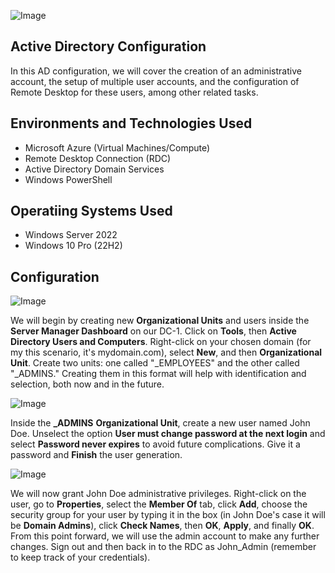 ![Image](https://i.imgur.com/I4b2apl.png)

## Active Directory Configuration 
In this AD configuration, we will cover the creation of an administrative account, the setup of multiple user accounts, and the configuration of Remote Desktop for these users, among other related tasks.

## Environments and Technologies Used 

- Microsoft Azure (Virtual Machines/Compute)
- Remote Desktop Connection (RDC)
- Active Directory Domain Services
- Windows PowerShell

## Operatiing Systems Used

- Windows Server 2022
- Windows 10 Pro (22H2)

## Configuration

![Image](https://i.imgur.com/xGh03cZ.png)

We will begin by creating new **Organizational Units** and users inside the **Server Manager Dashboard** on our DC-1. Click on **Tools**, then **Active Directory Users and Computers**. Right-click on your chosen domain (for my this scenario, it's mydomain.com), select **New**, and then **Organizational Unit**. Create two units: one called "_EMPLOYEES" and the other called "_ADMINS." Creating them in this format will help with identification and selection, both now and in the future. 

![Image](https://i.imgur.com/yt5loj4.png)

Inside the **_ADMINS** **Organizational Unit**, create a new user named John Doe. Unselect the option **User must change password at the next login** and select **Password never expires** to avoid future complications. Give it a password and **Finish** the user generation.

![Image](https://i.imgur.com/WBbwsj6.png)

We will now grant John Doe administrative privileges. Right-click on the user, go to **Properties**, select the **Member Of** tab, click **Add**, choose the security group for your user by typing it in the box (in John Doe's case it will be **Domain Admins**), click **Check Names**, then **OK**, **Apply**, and finally **OK**. From this point forward, we will use the admin account to make any further changes. Sign out and then back in to the RDC as John_Admin (remember to keep track of your credentials).


